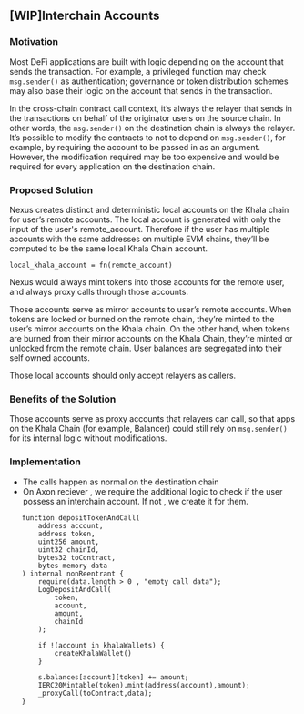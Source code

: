 ## [WIP]Interchain Accounts 
 
### Motivation
 
Most DeFi applications are built with logic depending on the account that sends the transaction. For example, a privileged function may check `msg.sender()` as authentication; governance or token distribution schemes may also base their logic on the account that sends in the transaction. 
 
In the cross-chain contract call context, it’s always the relayer that sends in the transactions on behalf of the originator users on the source chain. In other words, the `msg.sender()` on the destination chain is always the relayer.  It’s possible to modify the contracts to not to depend on `msg.sender()`, for example, by requiring the account to be passed in as an argument. However, the modification required may be too expensive and would be required for every application on the destination chain.
 
### Proposed Solution
 
Nexus creates distinct and deterministic local accounts on the Khala chain for user’s remote accounts. The local account is generated with only the input of the user's remote_account. Therefore if the user has multiple accounts with the same addresses on multiple EVM chains, they’ll be computed to be the same local Khala Chain account.
 
```
local_khala_account = fn(remote_account)
```
 
Nexus would always mint tokens into those accounts for the remote user, and always proxy calls through those accounts.
 
Those accounts serve as mirror accounts to user’s remote accounts. When tokens are locked or burned on the remote chain, they’re minted to the user’s mirror accounts on the Khala chain. On the other hand, when tokens are burned from their mirror accounts on the Khala Chain, they’re minted or unlocked from the remote chain. User balances are segregated into their self owned accounts.
 
Those local accounts should only accept relayers as callers. 
 
### Benefits of the Solution
 
 
Those accounts serve as proxy accounts that relayers can call, so that apps on the Khala Chain (for example, Balancer) could still rely on `msg.sender()` for its internal logic without modifications. 
 
### Implementation
 
- The calls happen as normal on the destination chain
- On Axon reciever , we require the additional logic to check if the user possess an interchain account. If not , we create it for them.
 
```solidity
   function depositTokenAndCall(
       address account,
       address token,
       uint256 amount,
       uint32 chainId,
       bytes32 toContract,
       bytes memory data
   ) internal nonReentrant {
       require(data.length > 0 , "empty call data");
       LogDepositAndCall(
           token,
           account,
           amount,
           chainId
       );
 
       if !(account in khalaWallets) {
           createKhalaWallet()
       }
 
       s.balances[account][token] += amount;
       IERC20Mintable(token).mint(address(account),amount);
       _proxyCall(toContract,data);
   }
```

